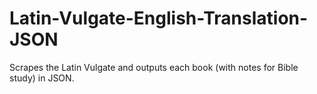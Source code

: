 # Latin-Vulgate-English-Translation-JSON

Scrapes the Latin Vulgate and outputs each book (with notes for Bible study) in JSON.
